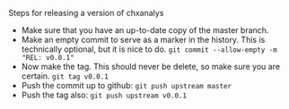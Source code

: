 Steps for releasing a version of chxanalys


* Make sure that you have an up-to-date copy of the master branch.
* Make an empty commit to serve as a marker in the history. This is technically
  optional, but it is nice to do. ``git commit --allow-empty -m "REL: v0.0.1"``
* Now make the tag. This should never be delete, so make sure you are certain.
  ``git tag v0.0.1``
* Push the commit up to github: ``git push upstream master``
* Push the tag also: ``git push upstream v0.0.1``
